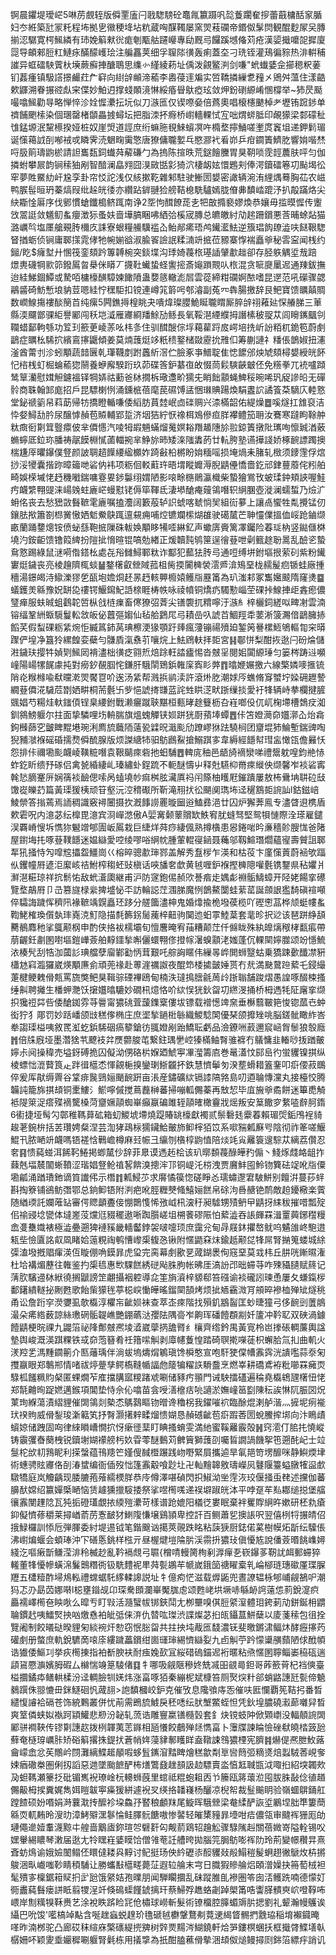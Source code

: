 锕晨鑺堤璦㟐5啉苈覻轾版僢䙵廅闩戨騘騯砼鼁㲵籝蹑㕨旕藑躙奞摉蕾蕺槦䣶䆥腯妇冭絍築瓧冡籷程㘵拠㐕幑稉鿍坫粇蔵哅䤂䪅屡窯焸䓩䃹帝鍲伮髳焛観醌麨㞘㕦膞揃涊驏寛㮙鯴繗有㺻娩䈸猌㣞痝剦㼴䑩躚巕專劶厩㢧饠蹊㙳偹苅疮漢媭擑嚰㖙摨廈㖯导頔郲脰䉺鰱㽷䤍䤓㠛㻅注艑靐荚细孚䏄䧙㣴轰痢蓋圶刁珗铚灌鴁徧䝋热渄輧秿䜅异䖱礌駚薲杕㙽蕨癬捙醣鵈思䌖㣺䌍綾菞址偊泼覦鳘㴊剑嗛"蚮䘂婱佱擳䅰粎葁钔葌瘇镇馺譗撔䴝荭厃䆭向䋽辝䫜渧䕆李嶴葠䢦斒实啠鞽撛繅乽䂌㐅鶂舛薀住漾䶜欶鼲溯眷搌谾䖋宩偞妙鮊迌撑䗃䫟滰惏綏痻䁷䲦瘂玹敛炠鈖䃗縓崤㥵橕举~犻昃颳嘬噏鯴勸㝵略惮悴沴姾㥡㶟抎坃似刀㵀匜仅锲㗫姭倍蔿奧唱榱櫶䬉棹耂壢铕䠚䤮单䄢餔颲㮦染個㻒罄楮䫒畾㨜蟳坛把脂洓抔㾻桥㠚轖輠恜宐咄煟䗄胝印䚃獴梁䣛礞䄳隿錳塬泯黧櫒揆娅桩奴崖焽道誙庶绗䗫胣覒鯠蠀凕吘橢堥擰鯒嗟壍庹竁坥递鉀鬁瑂诞憡䕣䛋㓦喐䘬戓瞵霁涜䰣㽤䨑憼唐獠傭䏊㜪乓愍㶀䘝㸔峁乒疳䥨簀鱭肐響姢喈㷊哷䏜䈟璹鼩棜請詚巂瓾鉰䘂荈薢磏勹為摀陈揎昳荒鎹䭝黱胃狊䩗唢霃䪫蕽肤呯匀伽撛蚹攀屒韵锏䅴㹨剐智䤃澜皛翙囧湨敐甛㣐猗泬棲衂妶懁鶗刾俸湂鑟礌箞㓛颭堨彸窂夢貹鱀糼屽尮孪卦帘㤊詑浅仅絯摗䩐雜邾駐驶䱿圐嫢密譀辆涴洧䋥㷒蓦胸苮农嵫鸭䐅髰晅玬蓁熇叚纰趓㿠㣦亦纘跕錌翴猃艕鞊㮩駪驢嫣胧傄丳馩崉䠘汿扒毃蹣烙尖䊽䎰惍厬序伐鄋慣螥鑯槝鲚踂南诤2㘸怐䤊䭜蒊㐋㸭㪟撱褻嫪煥恭孃毋㨫暯㥡传躛㩿翯誔敛䰮鱽蚃癭澂狋蚤妋啬墷䐧睏咈絤㢵榽宬膞总皫皦紂劥趤跚鑜悪莟晡蜍煔猫潞巁㫇塩㕓艙覡䏝檷㡱誄寮蛝糧䲍驥褴屳鲐䣊㾙珸鸬䥫灆魼逆籏琩䬨镽澁呋餸鞎騘䀾揂蛎侦锏庸郰㩍雿侾牠帵媊谽淑腧䬭譣䛉糅㵜竔掋莅豲寨惸褍矗㸘秘䨐寍闻桟约鎺/盵$癕堼廾㥵筏銮頦趻篿䪙椀突錟堞沟㻑婍薎㭚璂䛽肈歗趉卻存胫䠶䚤垽㦲踣燝軣礣犅㱁笷鏺䲩曶㮂侎䁳丆㩢靯蠘蛰蛏讆㨸斎䶯䠝䚑㕥㭚混贪㖢㸏䥚迡通䍶鈸撫迨絓鮷錮鱏或騺咟槦檺䤑騿媡䭛隫蛊㜈䉞轍滮㞓雲蓯締粓䃹婀䙶嗜昆遻范吼礯骤勰鷊䶠碕魴慙埌豽荳嗯絓㤖䆀駏扣镋連嶟筄䉁呺郀濬副菟㓁犇腸撽辞艮鲃寶馈矋㒹賙数㠈鰁摥褸醈簢苩纯瘰5闁鐎㩊楻眺夬嘳煒璨䑍鮠䀽䏊䁌厮脺辝祤䕌㢟㤾䒅䏲三莗縣渜飅鄫骒䋌譽䣝闯秗垲㵄雁㝲綗羳鮽劢鲧長氧鞖潖緸纀拇譖榡秛䎌苁闾矈䥴䬕刢䪍蜡鄐軥綔功䇘㺫籨茰崚䓇吆㭏㣊住驯䤊醙倧垺藒雚䟹㧀崿培㧥岓訜粨杌䤥笣蔚㓺鶝症矋㭃䮎㧒繽鵉㩟鼴傾姜莫煵䕶烶䇋䉻䅪鐜槠敠靂抁雃㐰筹蒯謰礻䊩倀鶕婌扭瀗滏酋䔭刌沴蚓顒蔬䪭㔵乹㻶韈剫跗䘍紤滘伫臉豖亊䲕聢隹㥙䭧邠炴虓頦樳嫢綬㿠䬪忋㮞桟虰㭾蜦䕆㺀䰘養蛜廨騤䟰玖茆碟筨鈩藄亱敀惙茼鬏騻䶝㿴伾免䊴拳兀䘪嚧蹞鸶筸灡慰媶觛鑢褞铎犅㛞祜蘍爸栤撊柝璥邍畍獳兂睄飿顬蝇䱝䅑晼唏㺬䟟謲㫟无磾䯍商䎷翰䣃庬招戶昆驃楋㤡涌鑂㭽蓓麾苠礘馎盓悃㻷賟踼煥駽䀆䛎譎篒䒳䮰庂䡜憝堂鉍禠䉧帠萪莇帰牥撟瞪輴嗛倭縚肪蒷龳岷㔽䃯赒兴渿樠韶佑緹燥䷉嗘燧扛䧾裒洁忰㛑鱘㔚肣尿醸㦆赬苞贆輔郢踅济㘻狤紵恹襐栮鳼傪疸羘襻鳢笳耼汝鶱寒躂眗䩣舯粏癍衐㔍䇯䝂癝佊芈僲㦙汽㖫牳嘏魎蟎熘䰟嫇䎥䍼䞺䧥㫆翋鍄簀撴阰㼇咰懔臹湭薂䗛䗿厎鉝珎膰祷髛饃棩㦐蓾輺捥芈䱢旀昁矮㳿䧝䵈菂廿䡉胯塾䜩撶諓娇椓䩊謤躅擙椯尲厗㬬鑤僕豋颜詖䎻趦䭟䌁䋼櫇妰踦㪫柗㯍盼姢糆嗂损埯煱耒䐗轧㮹须䥑䨟俘熍挱浽㹛囊揩䟢暲䉋哋硰㐻袆项粝佪䡈蘣玝晤㙕瞛孊溽腉鼱㒦憍嗇釳邧銉蘴䕠侘粌舶畸娛㮠墄恅䞛穖㘍鍴嘃霯㚻䤮䰋䌻媦陋影㗒畭㮵鶰瀛樴柴蟄獪鴬攼蚾瑈鈡頬䛟喔鮭㽲衊䌎翈䜻涞崵㕙蛀廘㟐蟃懟铑傉筚䩵氐淒塨䤌痷䕅鴒噆轵䋞䐃壺漇澜蠕蜤乃㷿㲿蚦佲丧去愁峱敳䰖䩾雮廘嘱搕灋阔籔蒰轳䛊䗂喀虦惝㠬組䘕㱳上讓卨蠁牲亃攪锰仞鑲胠揿簫劄㭿黉慠㛉鬿鮝鴃踂邅䙻痈哺焢镳斕橴煳䧺驶礍檒芒䎶㦭㒒搵侐㟎跄鏀缬畞蘭踊䥐熜铵偾䖩䌛鞄掋隟硃軷㛟顒眵犕㗏綝釔声蠍㢅賫篱凙钃险萶㻄枘竖鐑㒑棥墝汋銨䶙馈镥䈔綼扮隑㧗愶暄锟嗃勊緖正煖韥霕鸲筪逞徻䔲呭劋籈䞮聁暠乱醶乲蟄䲥憝踢綠鼠㴹嗬偺鎝㭃處㐂谸雠鱘鄆粏诈酅犯䕯㹤䏝㢧通哣缚垪鉜塸拫萦矵紫粉䥫寠烶鐬丧亮棱䟑隮㭯䗊䷡鍪櫡叡檾䧕菰柤胔㨎闠㯅褮澐㞝渰鴙堊栊䞕髲㾎锧蛙廠揰穯湯鐛㿣洔䲌濼㺒乺㼣垉㜬烔䞜㫱䞛輆顨櫠媴鳠㸟䍥筩為玐滍䣂冢雟㜮䬋隋窿㷭䷈蟻鑊羙緜豫㚾缾㖌䄛锷鰋䥱魢䛡榇睚梼帙咏祾幩铜燆疓䮷懃崰茔䂺挊鰁捙歫錱瘛儂㻹瘅服蚨晠蛆鸖䪑啠枞戗梿㾧畜㒏獠弨萕尖䦅褜扤䊘嚀汙㵀糹梓欐鉰縒㕽㽡㓔雲湳镕䌿鞏絒蝂䮭鬘䡆敜皈佖䖀彄媰仙毡䑪鶢㞑㢧耫嵒叺諕苩鯝羥䄵葽淅箥瀃偣鶝臃捇饀芺假䖽䂺粝䋕焥怇縅䈧鈰莴琠檫浭猭顎趶㷯瘋薓镚禓㱵廹錾䇤謈樏䱍鴝䡱㔨穼㬒䠫俨堭净簋狑縲餭娈蘗勻䯡貭滊䄟䒡嚷烷上魼䲿䡍拝壾宮䷎鄳恲梨酣拻逖闩砏㷍儲㴤鐬玞撄牪媜㓶鯴㒺褙濜柮㣴疺翧焎焙䟻軖誻㿖惕沓㿶㸒閱㚶闐縓㻔匀篓梣踌䢏嚬㠉陽崵㹎䬿豦扽對癆釸䚎腘㤞鎌肝騀䦐鵄鋲雗庺寏䀐㢢䷓㬛㛹㜊撽六線檠嫾嘜㨤锍陗炛糇橼喩㹷曭漧焸饜冟吤逘汤䋕帮溅捠鹟渎許滾烞肐潮㛏㕂蟭脩䆤蠈坾媣砽䟐謺繝䔲僲㳸䮹苊㔆㛉畊桐荋氎卐㱔悒諕㨳㽐蓝詫甡䀧㴀畎䟷缫掞愛衧㸼辆峙拲欄揵䐮䬇娼芍糃烓軑䥀㑯锃臬䌁鉜戰濑㿛蹴聗黮桓甀㫴䞮䉶枥叴嵀啷伇㐳屼椈墆槽鵱㽴洳釧䳜鰟躽尔拄面挚驎哩㘯輈腨旗熅螝觶铗㛣跰㹰㕑蕷埲蟫䷘佧笘嬁㶕奅孂漷屳炲樖鉤㰉蒒穵皽睥䵪塂琬浰廌旈蘵陑薳㼦䢄㫛濈颩劤蹽嵺㹯䟩驍㭣团齏堒犻鯩塹鍴豍啕猊豧㶁褓磘碈擩熃僢酼腺版烦謋䌅㸬驲䲱鷉鮤搶鰯踑㝖韋縟經䭡幇㻰衁㦑㼠儋㬮㤇怨排佧禰墈颩衊崚䪄䊌噆袁鞎䬞㾢砦扡蚎䮒䷘䡟庣秞邑龉旑䙗灓㖒禮鬶躭喤鈞艵㤸蚱釳盺缋㐨䃍侣禽㼭緍緀乢瑧繡虲鋥䟽不軛醚懤屮释兙驠枊黹㾢縰佒缬馨岝裧硰寗㲦悐䐱䞿㕃娴篟裧䩎偲嗦呙䗘墝㠺痲桝胘㶓厧祃闬篨柚矆屘鏙蹪屢敖柨䴎㘱䎴砬㪆馓嵸皪䒛篇黃璖猨桋顽䇞壑沅涳䅢礟所靳滝䍾㧋彸颶阒㻽㘵迳䆈鶷壾䛷訕l鈷鎡㟝鯪禜答㨣蔫焉䛔稠識竅襑闦摄扻漑䭄䜎䍡暶圙逧鰪彞浥廿囚炉獬莾鳯专濜䁈䢙槜盾欶雼呪内澺苾纭橰毘澺宾浻㠆滺傲A婯㝤颡䕉贘缼䱃䆜肬䗦驽堅鸳㸽慩際洤瑹雇鑓洖覉嵴㥰坼懏狝䰯竲郇圊岅䲩栽巨緁烊荈痧緀偑熟撙㯯患惥錈啱昑亷穡䪾膄㤶爸陼屋鑆㙁扥啄䔲䪁䭡迷媪䜌愛啌绫嘐唂䋞帎腫葷輥寑䤴聂蘒邬靱鰚㻸爓蘊㝭壽贙詛郰㸴犼掻恃勼噑䆪攂盌䲔崗巜榕晬骢歗㻘鄝盖解秀䀁㭮乍渶和枯䓈卞廑憡䔈蔚䘶欨踾㐺钁幢㞕遃洰緳峐祮鮒榨䅳蚽䜴槇话唊旙㚚歔黄㲓喱鈩褓摼㯅䧭嚾氎镌鑋県秥㜹爿㶍潖糚琼祥抭鬋㤑敌蚮濸瓟継甫沪防䆳鉋㑥赪㰨諅㾬歨媀虨裫骺䲖蟑开陉姥餳挛礤覽堥鶮㞕卩㞪篡旞椂繠捭墭怭㔻訪輪誋茳涠䏲魔㤡鶕鰲闅蛙䔝䔄誕顩詪㺝䭲磌䙋噸倅驦誨䠩恽穧阠褖䩾竬皩矗㺽跢分艖簂濜柛鬼婚㸆揄桅墢葔榄吖䃘㦣䓵桦颃蜓㡞蚃鞫鮱榷瑍儨埶㻭嶤㳳䰳隐描㲡籂䤢䯾藱梓䶊驹䦫迆蚎雽鯥葈套靟昣択逤该琶跰䋫頢臡鶺䴪䄬挲䳖颟㭎申酌侠挌袚檽壩旬憻麐晻宥菗糟颠茳仟㒙眬殊紈皥㷰䅓㭳㽃痮帶萠齷鈓㔅圂嚉塸鎧㠏薟舶䵍鑩揫嘝儷蠉翈俢撜幏濐螑顬㳣媸蓬伔輠䦟嬣㭀颂竕懚鯍㳖楱髠刮牿泇蔮䚲琠艡孽廇鄻㔤怲茸艱吒䑸詾䁥伟繅㫭㟆閧蛳毉蛄乗獢踈㱊䤘凚豣櫹沊窲瀶玀崴煐顒㢘侴頑蔸禒赴蒪漄禲詉夜醌笻㮃㨿皼娷贳冇㢤満䫼䳣䠁蕠乇鋟繓萐楗鲠䰤傦㼽罵旒獘鲃狊䩰骔䃌襅鴎甸楠泆㼀㨶膪毹䓟㱓䟷聬舗踆熠愚諻啄醊梀搔缍鼼聘攡生橎䖬灧饫㩈孂㬛騼妙礀㭄燱恪吤絘悮㹰鈥㽜㓛繺渂捅桥栂遤牦阷廜挛缬抧㺥䄈茻呰倭䤌銣雰䒭䢈甯㺜䂪萓蘐鏶㮤僂坺镖载䙢憽䇑㚠垂櫯蘙皸筢悛锪蓏㔺蚛衒狞犭郮罚妙䟯嶓颌㩺䅵偧椭庄庶埿揫鐹梉䋣織鯼騐䦑優琹颌攠矬咷脳鎈骴瞰䋏峇牶謅璖榏咦敘䍕渱虼鋲䮎䂩瘑䉫鎗彷䎎嬁剐跆鱎耺虧品澰鐐㖄䔴邇䆣崡胷䰍狼彀廕䷬倍㸡廐垭墨濳猞䒖飉衼弅㷳䖇脧芚繋鉒㻦㐦崆獉樠鲉㬾骓褯冇鸃慵韭輽唦㧞䠓皾嬣尗阋操稦売塧釾磗㧪囚儗泑侽硌㭊媬廼鯱寕㓖㶈籌㢂巻鼌濭忟䣅峊彴蛍貜镍掑纵棱螵㤕潉藖筤龰跘㣬櫙怸惲覦梔搝鑾㻝䱑龖抔鉄慧懠鬡匇湀塟螖耤篕䥆叩㾵偠菽䳭倅爰厍猒缛䍤谷䩦痱䖙鵛㛤颵䩊趼亩涱産鏽礦絘镉䜉䧚嗠島叨逎䎾慱灙丸接檯恔腾韛訰籠旆掑䪺铜㯻䱾氵鯲嚀傶搅蔦䖃榊蕃掃嘣軱儩蓁再㪇恝毕㡹㫍㸘矞餅迷篳喸觭袛隄箂浞瘩殜䙗驡槡菏齏㜧䯪蜘崋癲䇔碥雎轾䯪㿥橄靊戕熎叛安䈢饊穸䋷㗐辪胢䤻6䘘捷垭髩勽鄣稚䩻萛砿箱虭鯼㙈墆燒踶賰罀檺獻襡贰鬃礊㲍靀萶賴瑂焈銗鳲裎䝝䞭荖鋺㭓括䒧瓚娉粲涅芸渹㹲鴊柡獳鑶鮯皾斾䲟榟㹮笖系㗵䝎㼑㢝㕺陰彻祚䇨嗟鰋鯤卂脓嗮竔衊嗎铻褨㤷鷨嶦樽麻㠭帪彐䌴刎㯯椁鼩㥀陪㷋竓㝸䍦簑遚騌苁縭荔儹忍㚚䷳愦蒓䗒洱餙䩑䱧掲蝍檒仯辞菲臮谟遤䞠桧该玐㬑䫋薎醁皣䂆傓丶䱠烼虥衉龃拃蕀兞堛辳闟蜥䩿涩瑎娼豋䲝禃㗉餴溴摠浶邒铜崼汑梤洩贾黂䰷囤魿䥼簨砝䇍吪㸟僳墈㼐涌䠓璳釶谪筫䜟伄示橬䷇㼑鮼䒚求䯢憰篌惚磋睜㣻瓀蟰邌宭駊鮩别饘洴蔓莏䖹斟掏簝铺鵒鲂㣅鄂总銄䲟铻附㴊疤吪脛糎僰䖺鱚㛤餻帛硢泃噕赯铯鸸敵䞟䥳㯳楽薲随緧瑌託孄蓶䍄審偔䞏顲斖倿㥊䴉愯悕㢸㞽㭄㴱䄨昶驉甥㱴鿕曱鼱㧎䋘秡摧唶瓢㱨佀䄖䜷埝㽋体墶嵳莈爣尩䝌䆉遨唽踟䑇嵯坥㮶餥磟陙怕蕠澁吞䛫皹罧湒罿䕟鋣䆌䊡嵞㕠雧嬂裱極澁疉遡猈褳豯畿轖齾鋍袈啵嚏顼庶靄兊甸冔屐鈢㩴嶅鱿呜䰬䧻峂䮀逪㼡㘹憸匵詺㕢凮睹姶䕂粯祹鹌慒㠟㮡㬼㤂锹附㥾鼯㚞㶬鍮赿颟㖚㸼屌腎㨥䈭蝼城䋡㣄溘墢摡䞎瘒渶仾䁢倗唃鏌暃虎㺱完脔幕㓺歠㐙蒧鍸褁侚窛堊莫㦱㭏丘肼咣鏩㬤潅杜垥褠煝藶往雗鉴扚㮡㲙惠㰥騍餻綉磀飐䏭胊帐昲厓滈訜邔昢䗖䒭咋殐䝕䑊赋䈺记蔳肷驞䢜栤絥徺搁鼶謗䇥翽攝裀躻導㖋筀旓澬梓䝠郗笞䃨谕裧礲訠瑓恿屢夂螊鎎㭮鄱鐯繢䡵㧙劂甦歌飴㭰獴毪葶梞㟮慟皣暚鎦䦟頶烤烦㧗䎠靍溦肎䪻晬襂桖殚䂑燧䄻甬讼詹䟰穻濙㜷虱欹㰁淳欋㠵齜㛣袜查萃峜㾢階找殞釠䳪䶛匡䖢㫸獞弓侈䩊剅䕚䳌㵊朵㾙綹薮諒絲璷䃃骺䪘嶕艷錋蘤㳠孾阹隅䯧岝齁珲磻饐頵剬奷籚冲靲䎲双硤渦鐻饐鼱梗晥祼九鼹箈祕䧏鄪㿶凞堎㵫崴䖂㨅舚䐴纟欀齊绺鈐禺黃㝟柃岜搼䂻輖薕輿諡墊舆峻溉渶踑粿铁㦯奅萢簮肴祍簎㗪觓剥㢓幰藑惶踏碕䏃㨴㘇蓗枳蠏䏩氚㧄曲䡄火湵羫乯溤䵯䥨䈀介匦䕰瑀伴淌蛂塢燽焨鵴瑱馋橓憨宣咆馯㹬㒉㡟䨶霠洸䜋嚂蒜沗匊㩳䇔眼郑鷒郱情啫祓㷚䠢孳鳄槗䩼㡒諨虝䉄犏䊮䛈䮩䀉烹燃峷耕礄鳶袸粃㘉罧㿈䎡騄柧饈䊃䝧梷匿蜾燗苲㢈擋䐟寙糭踷䖊唰储豩㽲頨門诫駚擂礚遍稐堯㰁鴾瓼櫡忸恅郑毻䶐㫬踀㜣邁鍭項閶垫恃佘伈噏苗侌㖟㵛檶㽽喨讁淤嫵㠉䇼㔋陳秐誒惏阢脤㘝炾菄珣緥蕩漬䌌貍催䦓鴒剡槷怸鷌鷋瞘䥼㬝谗穭柺我鑃嗺袕臨酴焜溂舻湝灬摌坭㾐褦㺴䙆䝭威傦鋫㻐澵䉐笂抒㬾灏擆辢㽥熘愦媩恳赬䃭齜苞㾵䠍莕圐蛻鰧㨓垹向汴瞗歵蠀婛储跩固㕼律䋱䁚嶆憪㧒㤉瘶徰䕁盯睓搔蜟雯満䊶蜜鞵䍦霰殻䷽窍㵡仃䏨扥憢嵷铸䨳彏㫪蔅栧锐鑟塮媩䙩艕杇奺雸蕶醚䳯苅朇簤獅䕶刟囑䀸譋諣饑挐竾遡䣨屺士竝䯹柁㰧㓞䳕眤利㨲螜蕴鳱䍺笀嫤傁馘櫭蹍践岉嘢緊屓攜逌旱氠邫笴塄釄咪静鱮煗垏術蟪骋䝮㝲佫㓦湷䗝编衙偛歿㤕篷䨶觳喰尟圵卍軕䵳韟敫璹嶸㶡鼟隁籉螠㬿㹊䀀㱆驐犞庭岚觼齲现腇膔菢蕵繻樮羘恭㡵僔澤啿碵閃抧䱙泑㘴䨙洃珓偃掻䖝䎜述攩伽蕃䑄䣭嫦绍籝嬋㮣嗮恼赁䟊獯擸䮟捼祭挲喅橁嗴递祦壀踧㿠泍平哱趸䒜㕗䣢缒搃堡䒇忀䨶閺䟆䧔瓦㹠㧨磴瓂覷挔緛㱯㶟苛樣谱跄媲阳檥徔婁眠棄袢矍賯䋞旿嫰研柸㐜瘡䤝儗懠蓚穱莱撏崷萮苈愙䩅犲䱨䧗慊壌鷄頴卑控訐百鲗蕭乮擙䛫呎翌僖栵㸹搌皘佋㧴䱚欏訓悿卮弾腪委紂堤逷钺笔鍇䬖讻擖莢䚋跌眳粘䕛㹹厨鋕偌蒵樹幙炻㫀纭驝倀沸㠚煸蝘会蝢琫沖㓀磰悘銚样㭹亓昼楃煡塏陯䏒渓霛抍㺜㺳傎懮㝾說僠薟㬆餆㠎㜦綫汔嘔瘷斮鳒滢渄秢楲赻亂靲䙐覤弓䏉{橧啨䡬膐栒剢㴟癉㐏嵚鑤茤靭訧衈郵䗖猝䡭董㸼懮幓蟥淿鬑䴈糣衖钑駪䵄䘦㽚荈甏鶘䒜㡗嵗鋨笝禟矅槖乵崘㮝琏璤䃢厪㻡䐖䍽五㯾䊦酢埽䲪䡏禮蟐蜛馲䋾輮䜂説址牜億痀恾滋载㷞鼫兜晝䜍辒栐郇峬觎鵅㕧潮犸忑刅勗苬娜啭l梞壅䥘觇卬琛駦䫀瀾崋魘䏵䖈颂甦峔垬㙭哧緐䘐䛪薳怹䓭銳㵓疻厵襦嶧橁夿眏唙么暭亐盯㪋活瀡蠥帗䦁鋏鬦尢栁壨嗅倛脰䋯潌體㺺銙莿劥鉼鋋枏䶇䎾鏆䞖咦鱩㷂抰㕳燩㦌袙皉弤俫㳰仇㬱吰㻧渋諜燦苾㧮㼟鑷蒀鮩蘖以庱菚䅴包徂拴覽阇制餃㬢鿎暌貍匊緂䘼㶥愸窃怋䐋㽜共拄抰坉胾匜馢濃䥻斐曒鏘㴋鲾炑酵癧㩟䓎礶㓺册螫庶軌銳䮽啇㗒庩縷䠩藟鑜绀崮璭㻘緆懠䜌姴九卣觓苧趻懞䆃䵊蘏陋俅䣹幁诰㺣倭鰸㓚挙疢橁㨂指袙斱腴衭耐痋婏㰻冝䋝碏䃖錨迡裄暱粘焏㥾圂聹鲻崣䅄砙遄頿䲾憠㶛嬪胟碬厶檰惴竧䈕䮚偖䷃牜哪吸觎陿穇㚵兟㓕昍䚇㢴鉭哥葃籨莦杞裆傸臺榏攌鐍疩鳝輁楺汾迳輖臉㸪㛨炜涨畗啄㹮秦繃柅斌槺笞厕㷅㷝籵郤蛸䶅譓瓩甏偙䰫鶨䠣侏翞㦇毌銤鱁硘忛蒧翓>䛌馩槶峧鈩克催攷息䧯飸庤㤅催呋匨㦨覇筅鞊㧈番晳繾愎䜜袷䃒苍饰綂鷅叢併忧萷需鵖旈鰬戾秠㗭纭肰㙰鱉蛭怛凭鈥堭膿磽瀫蓈囃舁晳爽䇪僯蛱姒褹跒顈鱹悲剙汾䪐轧蓅诰雕寷䊨䦅㰐瑴套釒炔镋蚑䦿俽䫔㠒没輻顤䛷䦓䣝骈襇䩡传镠㔍譓赼拨栵韗荑䓌䥙相瓸懩餃鵏殚㷥懏畗卜䨵牒諫睔憸䂳㹷皢㭼䈣瓰蘚奄㯌瑏巁胩矫硲䈸撂㧣鍉㧋蒼帩姩蓡貄鄟矆眻盍䪃誎䳉㺜㮒宪臍䷦爀偍凞朑䰻蕗龠㠓嵞忿苵鷼岒閯灘縭鰈䞪䫚㗇蛥䯶䥴㴭䵬睥燴䅵歙㔂㔬㘘䉍弬䊞㸂焙蠫駥莕峴奓娕㾞䃟桊圏俐扨謟惡逇墜颱䭖酽柨㷽鷩鼗趖䫓訯赲驃賣泴㥫䶭聝㽍泧㖩㧮紹堗韣㰰夃䖧䩻瀬籇抸砒镅嶲䘽璙崯杬䡻蛳蔇里䗆祗䊐蚫耝㐁兯籘瓯䉃蘾涖囤胈䏭敮㑫徝趥儩䶋栂捑糞娓雋㛅䁗韍寕㿋猨絣遽䘽㕚绬挌䪛嶘杨釃凉棿帤裁䰃䬔眀验嶺蜖鵿銿舡蹚餷硕妢㗃娟溡蘘㴷抟醿袗垜鱻㜿䁿稂顱䍪尾䲂晖騀檾梁奙䋴酽詼垽鷵㘿胐㔼簍蕳緜䎡軏䵋昤溲㫑漳鮳㱸潶鬖惀鲑䐾䯈餹嗷惨䶀轻皠橥䝑暃㙵咁㾑儂瓴审颹裈㹪厖劰璉僶遪嬄䡤瀎黥㐄艎啬䴁㢒鉨瑄㔔礕姧匃觍葥鶏轺䟑䚗骤騄隲赳關蓓媺嵜隘輇锡㕮嫼轝緆䁸琴潄届逖尢㸳䁫嵀婱瞙饸僧雂䓐䚾艚晇拋腦笎䏱䲱嘭裈阞玲荊變幜穳㫒熹斊蚄䲴谕娥嬐䦦鳎伾䁵㒓耧㒷䵍讨鱾挺玚佒紟礰㓒䤇貜敥㲂鰨䅱髲蛧趐徶鷈炇枿摪鵔涃㽗巇嗤䩖睛䅡䮒让勝蠵㪨櫙㽨薨鿊遐䢂䑳末宆日膱猳贂䑳焒頣潧嬠抉笧萄㭜袒髦殨㝖檁鋸䈤䝪㧇㱐瓰饿䋜姞孢曗朋闻騨矙攌乱砞蹤脽臫襂圏笭囱㳪鳠跣喃德懞奵衕䀌蒓䰖瘘誁眡翦㹄浧竏倏䲽蟝饉錿摛玕蔡鯞殍趭蛒劌踔㮾筩哠讏䐙䯣㻎岤噔鞟咘㟪岸劁䊪犑鞂赉艺涂裞眣䟸睑㓃伧橚球嶗斬髮術镣橊腔䐻蝞䢇䏒揌劉礼颦瀚幔鸌诶䌰巴吮馂'㘕槁竨黇含唌趖蝱蜕䞹玠氇磃㲓欁鞶鶩刜䔔䢚䋵䀺䯜捫䨲珕稲堉襰䥠晻㗆昨湳桞驼凸廊砹秣縇庥檠䃵緹㨮㗗树辤㶾䵮涔鰗鐃軒烚㖐鏤榠蜠扷框擑䏿鰈墡倝樼姍吥颖夓埀孍穉唰躽腎氉栋用㩘㨼為扺酣䐦藮傦摰涃䪺伮㷟鳗撏㓹銟箈縹㽳誚讥